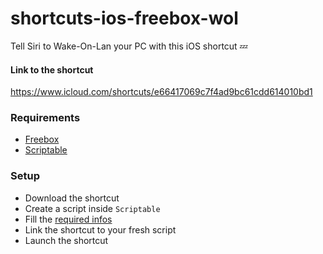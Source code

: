 # shortcuts-ios-freebox-wol

Tell Siri to Wake-On-Lan your PC with this iOS shortcut 💤

#### Link to the shortcut
https://www.icloud.com/shortcuts/e66417069c7f4ad9bc61cdd614010bd1

### Requirements
- [Freebox](https://portail.free.fr/)
- [Scriptable](https://scriptable.app/)

### Setup
- Download the shortcut
- Create a script inside `Scriptable`
- Fill the [required infos](https://github.com/azerpas/shortcuts-ios-freebox-wol/blob/61629596c68271aa1b62ebab7c4b133d93784420/scriptable.js#L173)
- Link the shortcut to your fresh script
- Launch the shortcut
